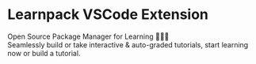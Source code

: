 # Learnpack VSCode Extension

Open Source Package Manager for Learning 👩🏽‍🎓  
Seamlessly build or take interactive & auto-graded tutorials, start learning now or build a tutorial.

